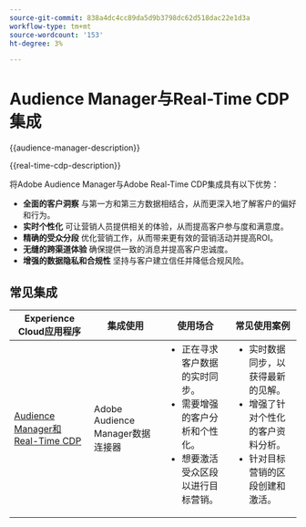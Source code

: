 ```yaml
---
source-git-commit: 838a4dc4cc89da5d9b3798dc62d518dac22e1d3a
workflow-type: tm+mt
source-wordcount: '153'
ht-degree: 3%

---
```



# Audience Manager与Real-Time CDP集成

{{audience-manager-description}}

{{real-time-cdp-description}}

将Adobe Audience Manager与Adobe Real-Time CDP集成具有以下优势：

+ **全面的客户洞察** 与第一方和第三方数据相结合，从而更深入地了解客户的偏好和行为。
+ **实时个性化** 可让营销人员提供相关的体验，从而提高客户参与度和满意度。
+ **精确的受众分段** 优化营销工作，从而带来更有效的营销活动并提高ROI。
+ **无缝的跨渠道体验** 确保提供一致的消息并提高客户忠诚度。
+ **增强的数据隐私和合规性** 坚持与客户建立信任并降低合规风险。

## 常见集成

<table>
    <thead>
        <tr>
            <th>Experience Cloud应用程序</th>
            <th>集成使用</th>
            <th>使用场合</th>
            <th>常见使用案例</th>
        </tr>
    </thead>
    <tbody>
        <tr>
            <td>
                <a href="https://experienceleague.adobe.com/docs/platform-learn/tutorials/sources/ingest-data-from-aam.html" target="_blank" rel="noreferrer">Audience Manager和Real-Time CDP</a>
            </td>
            <td>Adobe Audience Manager数据连接器</td>
            <td>
                <ul style="margin-top: 0;">
                    <li>正在寻求客户数据的实时同步。</li>
                    <li>需要增强的客户分析和个性化。</li>
                    <li>想要激活受众区段以进行目标营销。</li>
                </ul>
            </td>
            <td>
                <ul style="margin-top: 0;">
                    <li>实时数据同步，以获得最新的见解。</li>
                    <li>增强了针对个性化的客户资料分析。</li>
                    <li>针对目标营销的区段创建和激活。</li>
                </ul>
            </td>
        </tr>
    </tbody>
</table>
